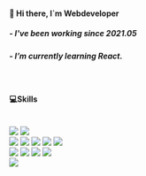 #### 👋 Hi there, I`m Webdeveloper
##### - I've been working since 2021.05
##### - I’m currently learning React.

<br/>

#### 💻Skills
<br>
<div>




 
  <div>
    <img src="https://img.shields.io/badge/Java-007396?style=flat&logo=java&logoColor=white">
    <img src="https://img.shields.io/badge/Spring-6DB33F?style=flat&logo=Spring&logoColor=white">
  </div>
  <div>
    <img src="https://img.shields.io/badge/JavaScript-F7DF1E?style=flat&logo=JavaScript&logoColor=black"/>
    <img src="https://img.shields.io/badge/Vue-4FC08D?style=flat&logo=Vue.js&logoColor=white"/>
    <img src="https://img.shields.io/badge/React-61DAFB?style=flat&logo=React&logoColor=black"/>
    <img src="https://img.shields.io/badge/TypeScript-3178C6?style=flat&logo=TypeScript&logoColor=white"/>
    <img src="https://img.shields.io/badge/JQuery-000000?style=flat&logo=JQuery.js&logoColor=white"/> 
  </div>
  <div>
    <img src="https://img.shields.io/badge/HTML5-E34F26?style=flat&logo=HTML5&logoColor=white"/>
    <img src = "https://img.shields.io/badge/CSS3-1572B6?style=flat&logo=CSS3&logoColor=white"/>
    <img src = "https://img.shields.io/badge/Sass-CC6699?style=flat&logo=Sass&logoColor=white"/> 
    <img src = "https://img.shields.io/badge/tailwindcss-06B6D4?style=flat&logo=tailwindcss&logoColor=white"/> 
  </div>
  <div>
   <img src="https://img.shields.io/badge/Electron-47848F?style=flat&logo=Electron&logoColor=white "/>
  </div>
  
  </br>
  <!--
  
  [![Top Langs](https://github-readme-stats.vercel.app/api/top-langs/?username=anuraghazra)](https://github.com/anuraghazra/github-readme-stats)

    
  <a href="https://github.com/anuraghazra/github-readme-stats">
    <img src="https://github-readme-stats.vercel.app/api?username=kwonyongjun1&show_icons=true&theme=material-palenight&hide_border=true&bg_color=20232a&icon_color=E3E3E3A8&text_color=fff&title_color=918FE0&count_private=true" width=48% />
  </a>

  -->
</div>


<div align=center> 


  
</div>
